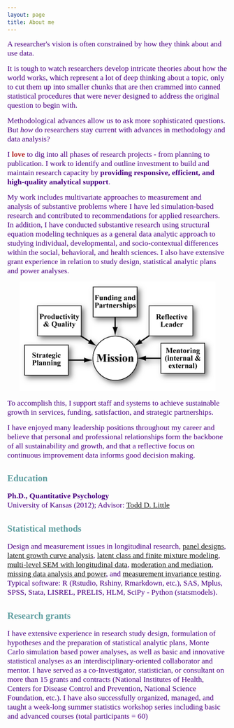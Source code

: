 ```yaml
---
layout: page
title: About me 
---
```


<span style="color:Indigo; font-family:Palatino; font-size:1.25em;">A researcher's vision is often constrained by how they think about and use data.</span> 

<span style="color:Indigo; font-family:Palatino; font-size:1.25em;">It is tough to watch researchers develop intricate theories about how the world works, which represent a lot of deep thinking about a topic, only to cut them up into smaller chunks that are then crammed into canned statistical procedures that were never designed to address the original question to begin with.</span> 

<span style="color:Indigo; font-family:Palatino; font-size:1.25em;">Methodological advances allow us to ask more sophisticated questions. But *how* do researchers stay current with advances in methodology and data analysis?</span>

<span style="color:Indigo; font-family:Palatino; font-size:1.25em;">I </span> <span style="color:firebrick; font-family:Palatino; font-size:1.25em;">**love** </span><span style="color:Indigo; font-family:Palatino; font-size:1.25em;">to dig into all phases of research projects - from planning to publication. I work to identify and outline investment to build and maintain research capacity by **providing responsive, efficient, and high-quality analytical support**.</span>     
  
<span style="color:Indigo; font-family:Palatino; font-size:1.25em;">My work includes multivariate approaches to measurement and analysis of substantive problems where I have led simulation-based research and contributed to recommendations for applied researchers. In addition, I have conducted substantive research using structural equation modeling techniques as a general data analytic approach to studying individual, developmental, and socio-contextual differences within the social, behavioral, and health sciences. I also have extensive grant experience in relation to study design, statistical analytic plans and power analyses.</span> 

<p align="center">
  <img width="450" height="250" src="/assets/img/leadershipmission2.png">
</p>

<span style="color:Indigo; font-family:Palatino; font-size:1.25em;">To accomplish this, I support staff and systems to achieve sustainable growth in services, funding, satisfaction, and strategic partnerships.</span>    
  
<span style="color:Indigo; font-family:Palatino; font-size:1.25em;">I have enjoyed many leadership positions throughout my career and believe that personal and professional relationships form the backbone of all sustainability and growth, and that a reflective focus on continuous improvement data informs good decision making.</span> 
<br/>   

## <span style="color:CadetBlue; font-family:Palatino;">Education</span> 
<span style="color:Indigo; font-family:Palatino; font-size:1.25em;">**Ph.D., Quantitative Psychology**             
University of Kansas (2012); Advisor: [Todd D. Little](https://scholar.google.com/citations?user=T-dKKGkAAAAJ&hl=en)</span>  
 
## <span style="color:CadetBlue; font-family:Palatino;">Statistical methods</span>    
<span style="color:Indigo; font-family:Palatino; font-size:1.25em;">Design and measurement issues in longitudinal research, [panel designs](https://www.quantpsy.org/pubs/little_preacher_selig_card_2007.pdf), [latent growth curve analysis](https://quantpsy.org/pubs/preacher_2010.pdf), [latent class and finite mixture modeling](https://www.statmodel.com/download/Masyn_2013.pdf), [multi-level SEM with longitudinal data](https://www.guilford.com/books/Longitudinal-Structural-Equation-Modeling/Todd-Little/9781462510160), [moderation and mediation](http://afhayes.com/introduction-to-mediation-moderation-and-conditional-process-analysis.html), [missing data analysis and power](http://www.appliedmissingdata.com/), and [measurement invariance testing](http://www.joophox.net/publist/CecklistMeasInv.pdf). Typical software: R (Rstudio, Rshiny, Rmarkdown, etc.), SAS, Mplus, SPSS, Stata, LISREL, PRELIS, HLM, SciPy - Python (statsmodels).</span>           
   
## <span style="color:CadetBlue; font-family:Palatino;">Research grants</span>    
<span style="color:Indigo; font-family:Palatino; font-size:1.25em;">I have extensive experience in research study design, formulation of hypotheses and the preparation of statistical analytic plans, Monte Carlo simulation based power analyses, as well as basic and innovative statistical analyses as an interdisciplinary-oriented collaborator and mentor. I have served as a co-Investigator, statistician, or consultant on more than 15 grants and contracts (National Institutes of Health, Centers for Disease Control and Prevention, National Science Foundation, etc.). I have also successfully organized, managed, and taught a week-long summer statistics workshop series including basic and advanced courses (total participants = 60)</span>
